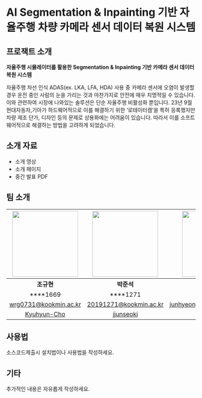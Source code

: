 # AI Segmentation & Inpainting 기반 자율주행 차량 카메라 센서 데이터 복원 시스템

## 프로잭트 소개

**자율주행 시뮬레이터를 활용한 Segmentation & Inpainting 기반 카메라 센서 데이터 복원 시스템**

자율주행 차선 인식 ADAS(ex. LKA, LFA, HDA) 사용 중 카메라 센서에 오염이 발생할 경우 운전 중인 사람의 눈을 가리는 것과 마찬가지로 안전에 매우 치명적일 수 있습니다. 이와 관련하여 시장에 나와있는 솔루션은 단순 자율주행 비활성화 뿐입니다. 23년 9월 현대자동차,기아가 하드웨어적으로 이를 해결하기 위한 ‘로테이터캠’을 특허 등록했지만 차량 제조 단가, 디자인 등의 문제로 상용화에는 어려움이 있습니다. 따라서 이를 소프트웨어적으로 해결하는 방법을 고려하게 되었습니다.

## 소개 자료

- 소개 영상
- 소개 페이지
- 중간 발표 PDF

## 팀 소개
|<img src="https://github.com/kookmin-sw/capstone-2024-29/assets/97654622/e8d07cc9-80ee-41e2-9152-038c0d73b6cf" height="175">|<img src="https://github.com/kookmin-sw/capstone-2024-29/assets/65781023/94bf2f8a-c24d-4538-ba19-afc724c3c7c1" height="175">|<img src="https://github.com/kookmin-sw/capstone-2024-29/assets/97654622/ab84878d-7918-4142-9459-4be2bd115280" height="175">|<img src="https://github.com/kookmin-sw/capstone-2024-29/assets/97654622/b2506c95-6af7-4f58-8341-f0b971e69455" height="175">|<img src="https://github.com/kookmin-sw/capstone-2024-29/assets/97654622/34a2a60c-2ddf-40ac-a3e4-6f5c35e28871" height="175">|
| :---: | :---: | :---: | :---: | :---: |
| **조규현** | **박준석** | **변준형** | **오준호** | **이세현** |
| ****1669 | ****1271 | ****1606 | ****1626 | ****3043 |
| wrg0731@kookmin.ac.kr | 20191271@kookmin.ac.kr | junhyeong0519@kookmin.ac.kr |ojunho7535@gmail.com | lifethis21@kookmin.ac.kr |
| [Kyuhyun-Cho](https://github.com/Kyuhyun-Cho) | [jjunseoki](https://github.com/jjunseoki) | [Byeooon](https://github.com/Byeooon) | [ojunho](https://github.com/ojunho) | [sehyeon518](https://github.com/sehyeon518) |



## 사용법

소스코드제출시 설치법이나 사용법을 작성하세요.

## 기타

추가적인 내용은 자유롭게 작성하세요.

